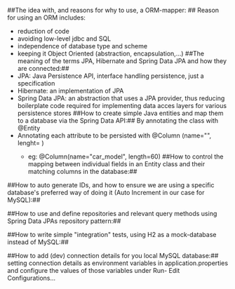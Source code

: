 ##The idea with, and reasons for why to use, a ORM-mapper: ##
Reason for using an ORM includes:
- reduction of code
- avoiding low-level jdbc and SQL 
- independence of database type and scheme
- keeping it Object Oriented (abstraction, encapsulation,...)
##The meaning of the terms JPA, Hibernate and Spring Data JPA and how they are connected:##
- JPA: Java Persistence API, interface handling persistence, just a specification
- Hibernate: an implementation of JPA
- Spring Data JPA: an abstraction that uses a JPA provider, thus reducing boilerplate code required for implementing data
  acces layers for various persistence stores
##How to create simple Java entities and map them to a database via the Spring Data API:##
By annotating the class with @Entity
- Annotating each attribute to be persisted with @Column (name="<name of column in database>", lenght= <Size of field>)
  - eg: @Column(name="car_model", length=60)
##How to control the mapping between individual fields in an Entity class and their matching columns in the database:##

##How to auto generate IDs, and how to ensure we are using  a specific database's preferred way of doing it (Auto Increment in our case for  MySQL):##

##How to use and define repositories and relevant query methods using Spring Data JPAs repository pattern:##

##How to write simple "integration" tests, using H2 as a mock-database instead of MySQL:##

##How to add (dev) connection details for you local MySQL database:##
setting connection details as environment variables in application.properties and configure the values of those 
variables under Run- Edit Configurations...  
